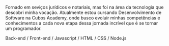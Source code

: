 Fornado em seviços jurídicos e notariais, mas foi na área da tecnologia que descobri minha vocação. Atualmente estou cursando Desenvolvimento de Software na Cubos Academy, onde busco evoluir minhas competências e conhecimentos a cada nova etapa dessa jornada incrível que é se tornar um programador.

Back-end / Front-end / Javascript / HTML / CSS / Node.js 
